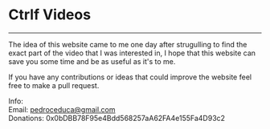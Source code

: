 # Ctrlf Videos
---------------------------------------


The idea of this website came to me one day after strugulling to find the exact part of the video
that I was interested in, I hope that this website can save you some time and be as useful as it's to me.

If you have any contributions or ideas that could improve the website feel free to make a 
pull request.


Info:\
Email: pedroceduca@gmail.com\
Donations: 0x0bDBB78F95e4Bdd568257aA62FA4e155Fa4D93c2
